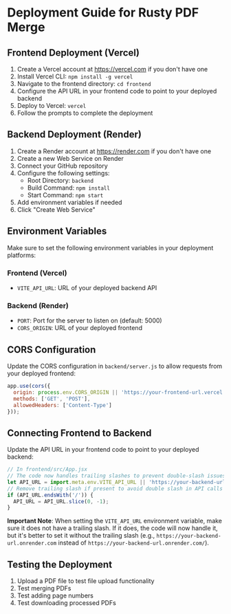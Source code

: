 # Deployment Guide for Rusty PDF Merge

## Frontend Deployment (Vercel)

1. Create a Vercel account at https://vercel.com if you don't have one
2. Install Vercel CLI: `npm install -g vercel`
3. Navigate to the frontend directory: `cd frontend`
4. Configure the API URL in your frontend code to point to your deployed backend
5. Deploy to Vercel: `vercel`
6. Follow the prompts to complete the deployment

## Backend Deployment (Render)

1. Create a Render account at https://render.com if you don't have one
2. Create a new Web Service on Render
3. Connect your GitHub repository
4. Configure the following settings:
   - Root Directory: `backend`
   - Build Command: `npm install`
   - Start Command: `npm start`
5. Add environment variables if needed
6. Click "Create Web Service"

## Environment Variables

Make sure to set the following environment variables in your deployment platforms:

### Frontend (Vercel)
- `VITE_API_URL`: URL of your deployed backend API

### Backend (Render)
- `PORT`: Port for the server to listen on (default: 5000)
- `CORS_ORIGIN`: URL of your deployed frontend

## CORS Configuration

Update the CORS configuration in `backend/server.js` to allow requests from your deployed frontend:

```javascript
app.use(cors({
  origin: process.env.CORS_ORIGIN || 'https://your-frontend-url.vercel.app',
  methods: ['GET', 'POST'],
  allowedHeaders: ['Content-Type']
}));
```

## Connecting Frontend to Backend

Update the API URL in your frontend code to point to your deployed backend:

```javascript
// In frontend/src/App.jsx
// The code now handles trailing slashes to prevent double-slash issues
let API_URL = import.meta.env.VITE_API_URL || 'https://your-backend-url.onrender.com';
// Remove trailing slash if present to avoid double slash in API calls
if (API_URL.endsWith('/')) {
  API_URL = API_URL.slice(0, -1);
}
```

**Important Note**: When setting the `VITE_API_URL` environment variable, make sure it does not have a trailing slash. If it does, the code will now handle it, but it's better to set it without the trailing slash (e.g., `https://your-backend-url.onrender.com` instead of `https://your-backend-url.onrender.com/`).

## Testing the Deployment

1. Upload a PDF file to test file upload functionality
2. Test merging PDFs
3. Test adding page numbers
4. Test downloading processed PDFs